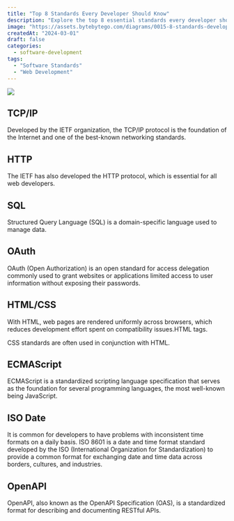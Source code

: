 ```yaml
---
title: "Top 8 Standards Every Developer Should Know"
description: "Explore the top 8 essential standards every developer should know."
image: "https://assets.bytebytego.com/diagrams/0015-8-standards-developers-should-know.png"
createdAt: "2024-03-01"
draft: false
categories:
  - software-development
tags:
  - "Software Standards"
  - "Web Development"
---
```


![](https://assets.bytebytego.com/diagrams/0015-8-standards-developers-should-know.png)

## TCP/IP

Developed by the IETF organization, the TCP/IP protocol is the foundation of the Internet and one of the best-known networking standards.

## HTTP

The IETF has also developed the HTTP protocol, which is essential for all web developers.

## SQL

Structured Query Language (SQL) is a domain-specific language used to manage data.

## OAuth

OAuth (Open Authorization) is an open standard for access delegation commonly used to grant websites or applications limited access to user information without exposing their passwords.

## HTML/CSS

With HTML, web pages are rendered uniformly across browsers, which reduces development effort spent on compatibility issues.HTML tags.

CSS standards are often used in conjunction with HTML.

## ECMAScript

ECMAScript is a standardized scripting language specification that serves as the foundation for several programming languages, the most well-known being JavaScript.

## ISO Date

It is common for developers to have problems with inconsistent time formats on a daily basis. ISO 8601 is a date and time format standard developed by the ISO (International Organization for Standardization) to provide a common format for exchanging date and time data across borders, cultures, and industries.

## OpenAPI

OpenAPI, also known as the OpenAPI Specification (OAS), is a standardized format for describing and documenting RESTful APIs.
